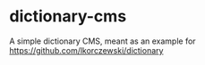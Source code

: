 dictionary-cms
==============

A simple dictionary CMS, meant as an example for https://github.com/lkorczewski/dictionary
